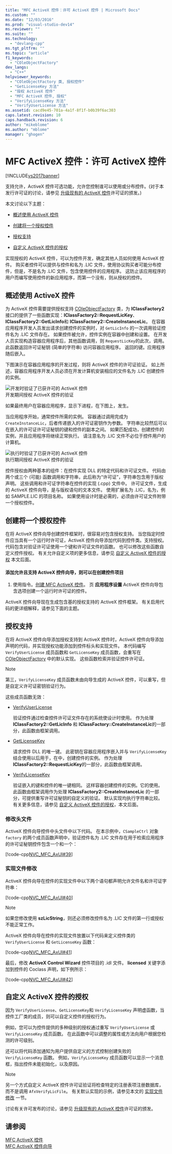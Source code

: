 ```yaml
---
title: "MFC ActiveX 控件：许可 ActiveX 控件 | Microsoft Docs"
ms.custom: ""
ms.date: "12/03/2016"
ms.prod: "visual-studio-dev14"
ms.reviewer: ""
ms.suite: ""
ms.technology: 
  - "devlang-cpp"
ms.tgt_pltfrm: ""
ms.topic: "article"
f1_keywords: 
  - "COleObjectFactory"
dev_langs: 
  - "C++"
helpviewer_keywords: 
  - "COleObjectFactory 类, 授权控件"
  - "GetLicenseKey 方法"
  - "授权 ActiveX 控件"
  - "MFC ActiveX 控件, 授权"
  - "VerifyLicenseKey 方法"
  - "VerifyUserLicense 方法"
ms.assetid: cacd9e45-701a-4a1f-8f1f-b0b39f6ac303
caps.latest.revision: 10
caps.handback.revision: 6
author: "mikeblome"
ms.author: "mblome"
manager: "ghogen"
---
```

# MFC ActiveX 控件：许可 ActiveX 控件
[!INCLUDE[vs2017banner](../assembler/inline/includes/vs2017banner.md)]

支持允许，ActiveX 控件可选功能，允许您控制谁可以使用或分布控件。\(对于本发行许可证的讨论，请参见 [升级现有的 ActiveX 控件](../mfc/upgrading-an-existing-activex-control.md)许可证的颁发。\)  
  
 本文讨论以下主题：  
  
-   [概述使用 ActiveX 控件](#_core_overview_of_activex_control_licensing)  
  
-   [创建将一个授权控件](#_core_creating_a_licensed_control)  
  
-   [授权支持](#_core_licensing_support)  
  
-   [自定义 ActiveX 控件的授权](#_core_customizing_the_licensing_of_an_activex_control)  
  
 实现授权的 ActiveX 控件，可以为控件开发，确定其他人员如何使用 ActiveX 控件。  购买者控件可以提供与控件和名为 .LIC 文件，使用协议购买者可能分布控件，但是，不是名为 .LIC 文件，包含使用控件的应用程序。  这防止该应用程序的用户而编写使用控件的新应用程序，而第一个没有，则从授权的控件。  
  
##  <a name="_core_overview_of_activex_control_licensing"></a> 概述使用 ActiveX 控件  
 为 ActiveX 控件需要提供授权支持 [COleObjectFactory](../mfc/reference/coleobjectfactory-class.md) 类，为 **IClassFactory2** 接口的提供了一些函数实现：**IClassFactory2::RequestLicKey**、**IClassFactory2::GetLicInfo**和 **IClassFactory2::CreateInstanceLic**。  在容器应用程序开发人员发出请求创建控件的实例时，对 `GetLicInfo` 的一次调用验证控件名为 .LIC 文件存在。  如果控件被允许，控件实例在容器中创建和设置。  在开发人员实现构造容器应用程序后，其他函数调用，则 `RequestLicKey`的此次，调用。  此函数返回许可证秘钥 \(简单的字符串\) 访问容器应用程序。  返回的键。应用程序随后嵌入。  
  
 下图演示在容器应用程序的开发过程，则将 ActiveX 控件的许可证验证。  如上所述，容器应用程序开发人员必须在开发计算机安装相应的文件名为 .LIC 创建控件的实例。  
  
 ![开发时验证了已获许可的 ActiveX 控件](../mfc/media/vc374d1.png "vc374D1")  
开发期间授权 ActiveX 控件的验证  
  
 如果最终用户在容器应用程序，显示下进程，在下图上，发生。  
  
 当应用程序开始，通常控件所需的实例。  容器通过调用完成为 `CreateInstanceLic`，后者传递嵌入的许可证密钥作为参数。  字符串比较然后可以在嵌入的许可证许可证秘钥的键和控件的副本之间。  如果匹配成功，创建控件的实例，并且应用程序将继续正常执行。  请注意名为 .LIC 文件不必位于控件用户的计算机。  
  
 ![执行时验证了已获许可的 ActiveX 控件](../mfc/media/vc374d2.png "vc374D2")  
执行期间授权 ActiveX 控件的验证  
  
 控件授权由两种基本的组件：在控件实现 DLL 的特定代码和许可证文件。  代码由两个或三个 \(可能\) 函数调用和字符串，此后称为“许可证”，字符串包含用于版权声明。  这些调用和许可证字符串在控件的实现 \(.cpp\) 文件中。  许可证文件，生成的 ActiveX 控件向导，是与版权语句的文本文件。  使用扩展名为 .LIC，名为，例如 SAMPLE.LIC 的项目名称。  如果使用设计时是必需的，必须由许可证文件附带一个授权控件。  
  
##  <a name="_core_creating_a_licensed_control"></a> 创建将一个授权控件  
 在将 ActiveX 控件向导创建控件框架时，很容易对包含授权支持。  当您指定时控件应当具有一个运行时许可证，ActiveX 控件向导添加代码到控件类。支持授权。  代码包含对验证许可证使用一个键和许可证文件的函数。  也可以修改这些函数自定义控件授权。  有关允许自定义项的更多信息，请参见 [自定义 ActiveX 控件的授权](#_core_customizing_the_licensing_of_an_activex_control) 本文后面。  
  
#### 添加允许且支持 ActiveX 控件向导，则可以在创建控件项目  
  
1.  使用指令。[创建 MFC ActiveX 控件](../mfc/reference/creating-an-mfc-activex-control.md)。  页 **应用程序设置** ActiveX 控件向导包含选项创建一个运行时许可证的控件。  
  
 ActiveX 控件向导现在生成包含基的授权支持的 ActiveX 控件框架。  有关启用代码的更详细解释，请参见下面的主题。  
  
##  <a name="_core_licensing_support"></a> 授权支持  
 在将 ActiveX 控件向导添加授权支持到 ActiveX 控件时，ActiveX 控件向导添加声明的代码，并实现授权功能添加到控件标头和实现文件。  本代码编写 `VerifyUserLicense` 成员函数和 `GetLicenseKey` 成员函数，会重写在 [COleObjectFactory](../mfc/reference/coleobjectfactory-class.md) 中的默认实现。  这些函数检索并验证控件许可证。  
  
> [!NOTE]
>  第三，`VerifyLicenseKey` 成员函数未由向导生成的 ActiveX 控件，可以重写，但是自定义许可证密钥验证行为。  
  
 这些成员函数无效：  
  
-   [VerifyUserLicense](../Topic/COleObjectFactory::VerifyUserLicense.md)  
  
     验证控件通过检查控件许可证文件存在的系统使设计时使用。  作为处理 **IClassFactory2::GetLicInfo** 和 **IClassFactory::CreateInstanceLic**的一部分，此函数由框架调用。  
  
-   [GetLicenseKey](../Topic/COleObjectFactory::GetLicenseKey.md)  
  
     请求控件 DLL 的唯一键。  此密钥在容器应用程序嵌入并与 `VerifyLicenseKey`结合使用以后用于，在中，创建控件的实例。  作为处理 **IClassFactory2::RequestLicKey**的一部分，此函数由框架调用。  
  
-   [VerifyLicenseKey](../Topic/COleObjectFactory::VerifyLicenseKey.md)  
  
     验证嵌入的键和控件的唯一键相同。  这样容器创建控件的实例。它的使用。  此函数由框架调用作为处理 **IClassFactory2::CreateInstanceLic** 的一部分，可提供重写许可证秘钥的自定义的验证。  默认实现均执行字符串比较。  有关更多信息，请参见 [自定义 ActiveX 控件的授权](#_core_customizing_the_licensing_of_an_activex_control)，本文后面。  
  
###  <a name="_core_header_file_modifications"></a> 修改头文件  
 ActiveX 控件向导控件中头文件中以下代码。  在本示例中，`CSampleCtrl` 对象 `factory` 的两个成员函数声明中，验证控件名为 .LIC 文件存在用于检索应用程序的许可证秘钥控件包含一个和一个：  
  
 [!code-cpp[NVC_MFC_AxUI#39](../mfc/codesnippet/CPP/mfc-activex-controls-licensing-an-activex-control_1.h)]  
  
###  <a name="_core_implementation_file_modifications"></a> 实现文件修改  
 ActiveX 控件向导在控件的实现文件中以下两个语句都声明允许文件名和许可证字符串：  
  
 [!code-cpp[NVC_MFC_AxUI#40](../mfc/codesnippet/CPP/mfc-activex-controls-licensing-an-activex-control_2.cpp)]  
  
> [!NOTE]
>  如果您修改使用 **szLicString**，则还必须修改控件名为 .LIC 文件的第一行或授权不能正常工作。  
  
 ActiveX 控件向导在控件的实现文件放置以下代码来定义控件类的 `VerifyUserLicense` 和 `GetLicenseKey` 函数：  
  
 [!code-cpp[NVC_MFC_AxUI#41](../mfc/codesnippet/CPP/mfc-activex-controls-licensing-an-activex-control_3.cpp)]  
  
 最后，修改 **ActiveX Control Wizard** 控件项目的 .idl 文件。  **licensed** 关键字添加到控件的 Coclass 声明，如下例所示：  
  
 [!code-cpp[NVC_MFC_AxUI#42](../mfc/codesnippet/CPP/mfc-activex-controls-licensing-an-activex-control_4.idl)]  
  
##  <a name="_core_customizing_the_licensing_of_an_activex_control"></a> 自定义 ActiveX 控件的授权  
 因为 `VerifyUserLicense`、`GetLicenseKey`和 `VerifyLicenseKey` 声明虚函数，当控件工厂类的成员，则可以自定义控件的授权行为。  
  
 例如，您可以为控件提供的多种级别的授权通过重写 `VerifyUserLicense` 或 `VerifyLicenseKey` 成员函数。  在此函数中可以调整的属性或方法向用户根据您检测的许可级别。  
  
 还可以将代码添加通知为用户提供自定义的方式控制创建失败的 `VerifyLicenseKey` 函数。  例如，`VerifyLicenseKey` 成员函数可以显示一个消息框，指出控件未能初始化，以及原因。  
  
> [!NOTE]
>  另一个方式自定义 ActiveX 控件许可证验证将检查特定的注册表项注册数据库，而不是调用 `AfxVerifyLicFile`。  有关默认实现的示例，请参见本文的 [实现文件修改](#_core_implementation_file_modifications) 一节。  
  
 讨论有关许可发布的讨论，请参见 [升级现有的 ActiveX 控件](../mfc/upgrading-an-existing-activex-control.md)许可证的颁发。  
  
## 请参阅  
 [MFC ActiveX 控件](../mfc/mfc-activex-controls.md)   
 [MFC ActiveX 控件向导](../mfc/reference/mfc-activex-control-wizard.md)
